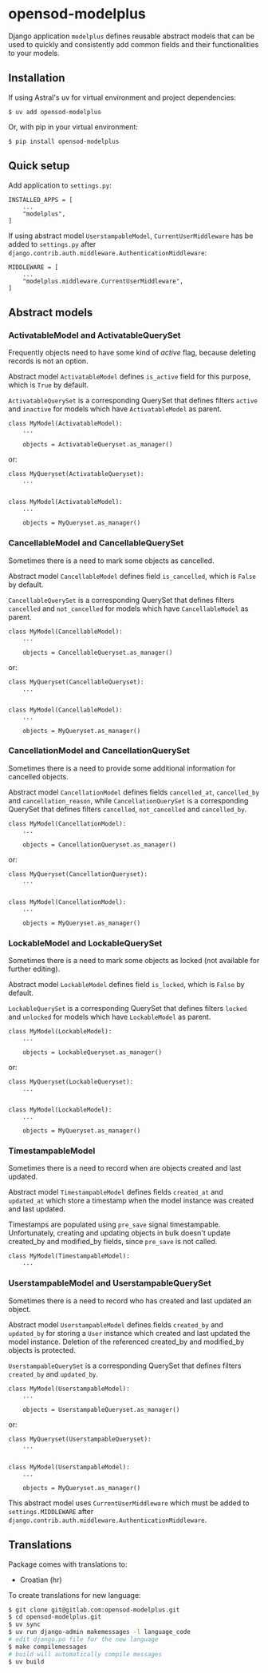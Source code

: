 # opensod-modelplus

Django application `modelplus` defines reusable abstract models that can be used to quickly and consistently add common fields and their functionalities to your models.


## Installation

If using Astral's uv for virtual environment and project dependencies:

```
$ uv add opensod-modelplus
```

Or, with pip in your virtual environment:

```
$ pip install opensod-modelplus
```


## Quick setup

Add application to `settings.py`:

```
INSTALLED_APPS = [
    ...
    "modelplus",
]
```

If using abstract model `UserstampableModel`, `CurrentUserMiddleware` has be added to `settings.py` after `django.contrib.auth.middleware.AuthenticationMiddleware`:

```
MIDDLEWARE = [
    ...
    "modelplus.middleware.CurrentUserMiddleware",
]
```


## Abstract models

### ActivatableModel and ActivatableQuerySet

Frequently objects need to have some kind of *active* flag, because deleting records is not an option.

Abstract model `ActivatableModel` defines `is_active` field for this purpose, which is `True` by default.

`ActivatableQuerySet` is a corresponding QuerySet that defines filters `active` and `inactive` for models which have `ActivatableModel` as parent.

```
class MyModel(ActivatableModel):
    ...

    objects = ActivatableQueryset.as_manager()
```

or:

```
class MyQueryset(ActivatableQueryset):
    ...


class MyModel(ActivatableModel):
    ...

    objects = MyQueryset.as_manager()
```

### CancellableModel and CancellableQuerySet

Sometimes there is a need to mark some objects as cancelled.

Abstract model `CancellableModel` defines field `is_cancelled`, which is `False` by default.

`CancellableQuerySet` is a corresponding QuerySet that defines filters `cancelled` and `not_cancelled` for models which have `CancellableModel` as parent.

```
class MyModel(CancellableModel):
    ...

    objects = CancellableQueryset.as_manager()
```

or:

```
class MyQueryset(CancellableQueryset):
    ...


class MyModel(CancellableModel):
    ...

    objects = MyQueryset.as_manager()
```

### CancellationModel and CancellationQuerySet

Sometimes there is a need to provide some additional information for cancelled objects.

Abstract model `CancellationModel` defines fields `cancelled_at`, `cancelled_by` and `cancellation_reason`, while `CancellationQuerySet` is a corresponding QuerySet that defines filters `cancelled`, `not_cancelled` and `cancelled_by`.

```
class MyModel(CancellationModel):
    ...

    objects = CancellationQueryset.as_manager()
```

or:

```
class MyQueryset(CancellationQueryset):
    ...


class MyModel(CancellationModel):
    ...

    objects = MyQueryset.as_manager()
```

### LockableModel and LockableQuerySet

Sometimes there is a need to mark some objects as locked (not available for further editing).

Abstract model `LockableModel` defines field `is_locked`, which is `False` by default.

`LockableQuerySet` is a corresponding QuerySet that defines filters `locked` and `unlocked` for models which have `LockableModel` as parent.

```
class MyModel(LockableModel):
    ...

    objects = LockableQueryset.as_manager()
```

or:

```
class MyQueryset(LockableQueryset):
    ...


class MyModel(LockableModel):
    ...

    objects = MyQueryset.as_manager()
```

### TimestampableModel

Sometimes there is a need to record when are objects created and last updated.

Abstract model `TimestampableModel` defines fields `created_at` and `updated_at` which store a timestamp when the model instance was created and last updated.

Timestamps are populated using `pre_save` signal timestampable. Unfortunately, creating and updating objects in bulk doesn't update created_by and modified_by fields, since `pre_save` is not called.

```
class MyModel(TimestampableModel):
    ...

```

### UserstampableModel and UserstampableQuerySet

Sometimes there is a need to record who has created and last updated an object.

Abstract model `UserstampableModel` defines fields `created_by` and `updated_by` for storing a `User` instance which created and last updated the model instance. Deletion of the referenced created_by and modified_by objects is protected.

`UserstampableQuerySet` is a corresponding QuerySet that defines filters `created_by` and `updated_by`.

```
class MyModel(UserstampableModel):
    ...

    objects = UserstampableQueryset.as_manager()
```

or:

```
class MyQueryset(UserstampableQueryset):
    ...


class MyModel(UserstampableModel):
    ...

    objects = MyQueryset.as_manager()
```

This abstract model uses `CurrentUserMiddleware` which must be added to `settings.MIDDLEWARE` after `django.contrib.auth.middleware.AuthenticationMiddleware`.


## Translations

Package comes with translations to:

- Croatian (hr)

To create translations for new language:

```bash
$ git clone git@gitlab.com:opensod-modelplus.git
$ cd opensod-modelplus.git
$ uv sync
$ uv run django-admin makemessages -l language_code
# edit django.po file for the new language
$ make compilemessages
# build will automatically compile messages
$ uv build
```
